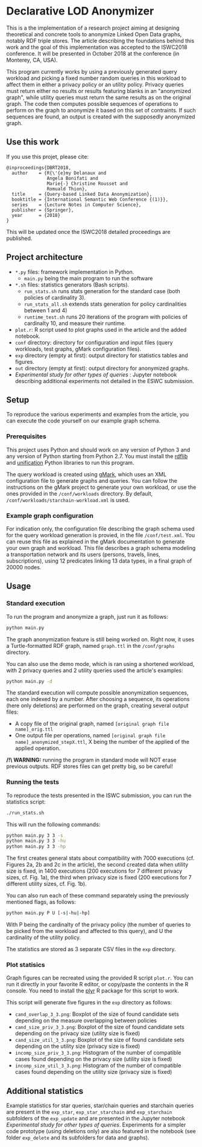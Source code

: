 # Declarative LOD Anonymizer

This is a the implementation of a research project aiming at designing theoretical and
concrete tools to anonymize Linked Open Data graphs, notably RDF triple stores.
The article describing the foundations behind this work and the goal of this
implementation was accepted to the ISWC2018 conference. It will be presented in
October 2018 at the conference (in Monterey, CA, USA).

This program currently works by using a previously generated query workload and
picking a fixed number random queries in this workload to affect them in either
a privacy policy or an utility policy. Privacy queries must return either no
results or results featuring blanks in an "anonymized graph", while utility queries
must return the same results as on the original graph.
The code then computes possible sequences of operations to perform on the graph
to anonymize it based on this set of contraints. If such sequences are found, an
output is created with the supposedly anonymized graph.

## Use this work

If you use this projet, please cite:
```
@inproceedings{DBRT2018,
  author    = {R{\'{e}my Delanaux and
               Angela Bonifati and
               Marie{-} Christine Rousset and
               Romuald Thion},
  title     = {Query-based Linked Data Anonymization},
  booktitle = {International Semantic Web Conference {(1)}},
  series    = {Lecture Notes in Computer Science},
  publisher = {Springer},
  year      = {2018}
}
```

This will be updated once the ISWC2018 detailed proceedings are published.

## Project architecture

- ```*.py``` files: framework implementation in Python.
  - ```main.py``` being the main program to run the software
- ```*.sh``` files: statistics generators (Bash scripts).
  - ```run_stats.sh``` runs stats generation for the standard case (both policies of cardinality 3).
  - ```run_stats_all.sh``` extends stats generation for policy cardinalities between 1 and 4)
  - ```runtime_test.sh``` runs 20 iterations of the program with policies of cardinalty 10, and measure their runtime.
- ```plot.r```: R script used to plot graphs used in the article and the added notebook.
- ```conf``` directory: directory for configuration and input files (query workloads, test graphs, gMark configuration files).
- ```exp``` directory (empty at first): output directory for statistics tables and figures.
- ```out``` directory (empty at first): output directory for anonymized graphs.
- *Experimental study for other types of queries* : Jupyter notebook describing additional experiments not detailed in the ESWC submission.

## Setup

To reproduce the various experiments and examples from the article, you can
execute the code yourself on our example graph schema.

### Prerequisites

This project uses Python and should work on any version of Python 3 and any
version of Python starting from Python 2.7. You must install the [rdflib](https://github.com/RDFLib/rdflib)
and [unification](https://pypi.python.org/pypi/unification/0.2.2) Python libraries
to run this program.

The query workload is created using [gMark](https://github.com/graphMark/gmark),
which uses an XML configuration file to generate graphs and queries. You can follow
the instructions on the gMark project to generate your own workload, or use the
ones provided in the ```/conf/workloads``` directory. By default, ```/conf/workloads/starchain-workload.xml```
is used.

### Example graph configuration

For indication only, the configuration file describing the graph schema used
for the query workload generation is provied, in the file ```/conf/test.xml```.
You can reuse this file as explained in the gMark documentation to generate
your own graph and workload. This file describes a graph schema modeling a
transportation network and its users (persons, travels, lines, subscriptions),
using 12 predicates linking 13 data types, in a final graph of 20000 nodes.

## Usage

### Standard execution

To run the program and anonymize a graph, just run it as follows:

```bash
python main.py
```

The graph anonymization feature is still being worked on. Right now, it uses
a Turtle-formatted RDF graph, named ```graph.ttl``` in the ```/conf/graphs```
directory.

You can also use the demo mode, which is ran using a shortened workload, with 2
privacy queries and 2 utility queries used the article's examples:

```bash
python main.py -d
```

The standard execution will compute possible anonymization sequences, each one
indexed by a number. After choosing a sequence, its operations (here only deletions)
are performed on the graph, creating several output files:

- A copy file of the original graph, named ```[original graph file name]_orig.ttl```
- One output file per operations, named ```[original graph file name]_anonymized_stepX.ttl```, X being the number of the applied of the applied operation.

**/!\ WARNING:** running the program in standard mode will NOT erase previous
outputs. RDF stores files can get pretty big, so be careful!

### Running the tests

To reproduce the tests presented in the ISWC submission, you can run the
statistics script:

```bash
./run_stats.sh
```

This will run the following commands:

```bash
python main.py 3 3 -s
python main.py 3 3 -hu
python main.py 3 3 -hp
```

The first creates general stats about compatibility with 7000 executions (cf.
Figures 2a, 2b and 2c in the article), the second created data when utility size
is fixed, in 1400 executions (200 executions for 7 different privacy sizes, cf.
Fig. 1a), the third when privacy size is fixed (200 executions for 7 different
utility sizes, cf. Fig. 1b).

You can also run each of these command separately using the previously mentioned
flags, as follows:

```bash
python main.py P U [-s|-hu|-hp]
```

With P being the cardinalty of the privacy policy (the number of queries to be
picked from the workload and affected to this query), and U the cardinality of
the utility policy.

The statistics are stored as 3 separate CSV files in the ```exp``` directory.

### Plot statisics

Graph figures can be recreated using the provided R script ```plot.r```. You can run it
directly in your favorite R editor, or copy/paste the contents in the R console.
You need to install the [plyr](https://cran.r-project.org/web/packages/plyr/index.html)
R package for this script to work.

This script will generate five figures in the ```exp``` directory as follows:

- ```cand_overlap_3_3.png```: Boxplot of the size of found candidate sets depending on the measure overlapping between policies
- ```cand_size_priv_3_3.png```: Boxplot of the size of found candidate sets depending on the privacy size (utility size is fixed)
- ```cand_size_util_3_3.png```: Boxplot of the size of found candidate sets depending on the utility size (privacy size is fixed)
- ```incomp_size_priv_3_3.png```: Histogram of the number of compatible cases found depending on the privacy size (utility size is fixed)
- ```incomp_size_util_3_3.png```: Histogram of the number of compatible cases found depending on the utility size (privacy size is fixed)

## Additional statistics

Example statistics for star queries, star/chain queries and starchain queries are
present in the ```exp_star```, ```exp_star_starchain``` and ```exp_starchain```
subfolders of the ```exp_update``` and are presented in the Jupyter notebook *Experimental study for other
types of queries*.
Experiments for a simpler code prototype (using deletions only) are also featured
in the notebook (see folder ```exp_delete``` and its subfolders for data and graphs).